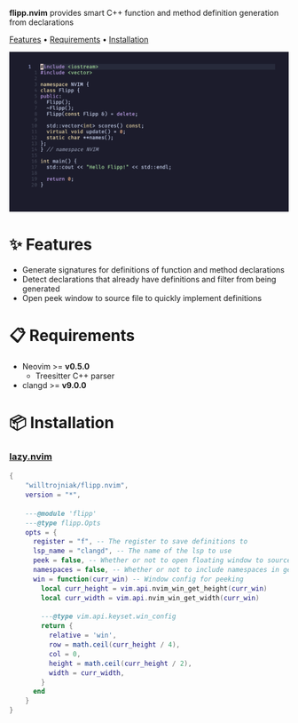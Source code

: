 **flipp.nvim** provides smart C++ function and method definition generation from declarations

[Features](#-features ) • [Requirements](#-requirements) • [Installation](#-installation)

![demo](./demo/demo.gif)

# ✨ Features 

* Generate signatures for definitions of function and method declarations
* Detect declarations that already have definitions and filter from being generated
* Open peek window to source file to quickly implement definitions

# 📋 Requirements 

* Neovim >= **v0.5.0**
    * Treesitter C++ parser
* clangd >= **v9.0.0**

# 📦 Installation

### [lazy.nvim](https://github.com/folke/lazy.nvim)

```lua
{
    "willtrojniak/flipp.nvim",
    version = "*",

    ---@module 'flipp'
    ---@type flipp.Opts
    opts = {
      register = "f", -- The register to save definitions to
      lsp_name = "clangd", -- The name of the lsp to use
      peek = false, -- Whether or not to open floating window to source file
      namespaces = false, -- Whether or not to include namespaces in generated defs
      win = function(curr_win) -- Window config for peeking 
        local curr_height = vim.api.nvim_win_get_height(curr_win)
        local curr_width = vim.api.nvim_win_get_width(curr_win)

        ---@type vim.api.keyset.win_config
        return {
          relative = 'win',
          row = math.ceil(curr_height / 4),
          col = 0,
          height = math.ceil(curr_height / 2),
          width = curr_width,
        }
      end
    }
}

```
